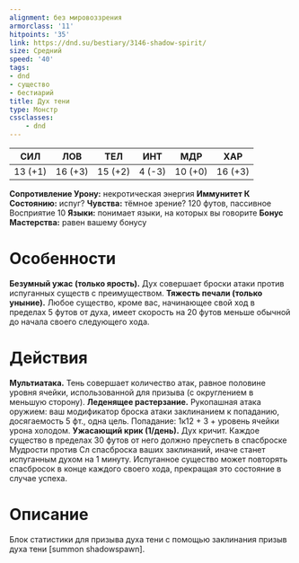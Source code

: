 ```yaml
---
alignment: без мировоззрения
armorclass: '11'
hitpoints: '35'
link: https://dnd.su/bestiary/3146-shadow-spirit/
size: Средний
speed: '40'
tags:
- dnd
- существо
- бестиарий
title: Дух тени
type: Монстр
cssclasses:
    - dnd
---
```



| СИЛ | ЛОВ | ТЕЛ | ИНТ | МДР | ХАР |
|---|---|---|---|---|---|
| 13 (+1) | 16 (+3) | 15 (+2) | 4 (-3) | 10 (+0) | 16 (+3) |
**Сопротивление Урону:** некротическая энергия
**Иммунитет К Состоянию:** испуг?
**Чувства:** тёмное зрение? 120 футов, пассивное Восприятие 10
**Языки:** понимает языки, на которых вы говорите
**Бонус Мастерства:** равен вашему бонусу


# Особенности
**Безумный ужас (только ярость).** Дух совершает броски атаки против испуганных существ с преимуществом.
**Тяжесть печали (только уныние).** Любое существо, кроме вас, начинающее свой ход в пределах 5 футов от духа, имеет скорость на 20 футов меньше обычной до начала своего следующего хода.


# Действия
**Мультиатака.** Тень совершает количество атак, равное половине уровня ячейки, использованной для призыва (с округлением в меньшую сторону).
**Леденящее растерзание.** Рукопашная атака оружием: ваш модификатор броска атаки заклинанием к попаданию, досягаемость 5 фт., одна цель. Попадание: 1к12 + 3 + уровень ячейки урона холодом.
**Ужасающий крик (1/день).** Дух кричит. Каждое существо в пределах 30 футов от него должно преуспеть в спасброске Мудрости против Сл спасброска ваших заклинаний, иначе станет испуганным духом на 1 минуту. Испуганное существо может повторять спасбросок в конце каждого своего хода, прекращая это состояние в случае успеха.


# Описание
Блок статистики для призыва духа тени с помощью заклинания призыв духа тени [summon shadowspawn].